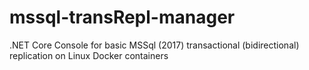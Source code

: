 # mssql-transRepl-manager
.NET Core Console for basic MSSql (2017) transactional (bidirectional) replication on Linux Docker containers
